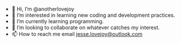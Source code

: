 - 👋 Hi, I’m @anotherlovejoy
- 👀 I’m interested in learning new coding and development practices.
- 🌱 I’m currently learning programming.
- 💞️ I’m looking to collaborate on whatever catches my interest.
- 📫 How to reach me email jesse.lovejoy@outlook.com

<!---
anotherlovejoy/anotherlovejoy is a ✨ special ✨ repository because its `README.md` (this file) appears on your GitHub profile.
You can click the Preview link to take a look at your changes.
--->
